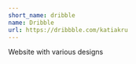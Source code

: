 ```yaml
---
short_name: dribble
name: Dribble
url: https://dribbble.com/katiakru
---
```

Website with various designs